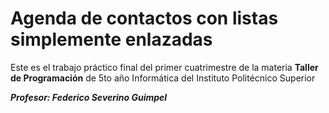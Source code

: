 # Agenda de contactos con listas simplemente enlazadas
Este es el trabajo práctico final del primer cuatrimestre de la materia **Taller de Programación** de 5to año Informática del Instituto Politécnico Superior


***Profesor: Federico Severino Guimpel***
